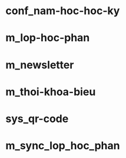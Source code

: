 # conf_nam-hoc-hoc-ky

# m_lop-hoc-phan

# m_newsletter

# m_thoi-khoa-bieu

# sys_qr-code

# m_sync_lop_hoc_phan